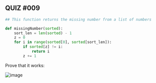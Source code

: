 ## QUIZ #009

```.py
## This function returns the missing number from a list of numbers

def missingNumber(sorted):
    sort_len = len(sorted) - 1
    z = 0
    for i in range(sorted[0], sorted[sort_len]):
        if sorted[z] != i:
            return i
        z += 1
```

Prove that it works:

![image](https://user-images.githubusercontent.com/88994602/140899814-3ccbec73-15a3-4a10-b16c-e6e48a542f14.png)
